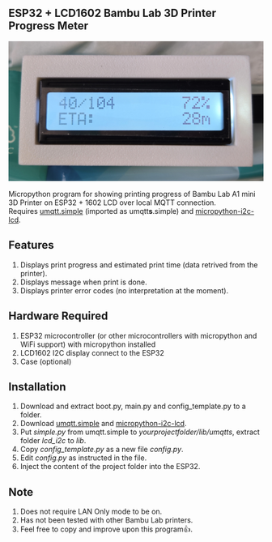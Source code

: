 ## ESP32 + LCD1602 Bambu Lab 3D Printer Progress Meter
<img src="img/printing.jpg" width="720">

Micropython program for showing printing progress of Bambu Lab A1 mini 3D Printer on ESP32 + 1602 LCD over local MQTT connection.  
Requires [umqtt.simple](https://github.com/micropython/micropython-lib/blob/master/micropython/umqtt.simple/umqtt/simple.py) (imported as umqtt**s**.simple) and [micropython-i2c-lcd](https://github.com/brainelectronics/micropython-i2c-lcd).
## Features
1. Displays print progress and estimated print time (data retrived from the printer).
2. Displays message when print is done.
3. Displays printer error codes (no interpretation at the moment).
## Hardware Required
1. ESP32 microcontroller (or other microcontrollers with micropython and WiFi support) with micropython installed
2. LCD1602 I2C display connect to the ESP32
3. Case (optional)
## Installation
1. Download and extract boot.py, main.py and config_template.py to a folder.
2. Download [umqtt.simple](https://github.com/micropython/micropython-lib/blob/master/micropython/umqtt.simple/umqtt/simple.py) and [micropython-i2c-lcd](https://github.com/brainelectronics/micropython-i2c-lcd/releases).
3. Put *simple.py* from umqtt.simple to *yourprojectfolder/lib/umqtts*, extract folder *lcd_i2c* to *lib*.
4. Copy *config_template.py* as a new file *config.py*.
5. Edit *config.py* as instructed in the file.
6. Inject the content of the project folder into the ESP32.
## Note
1. Does not require LAN Only mode to be on.
2. Has not been tested with other Bambu Lab printers.
3. Feel free to copy and improve upon this program👍.